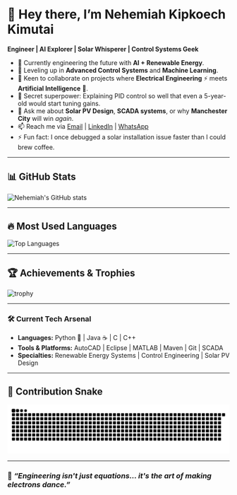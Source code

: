 # 👋 Hey there, I’m Nehemiah Kipkoech Kimutai  

**Engineer | AI Explorer | Solar Whisperer | Control Systems Geek**

- 🔭 Currently engineering the future with **AI + Renewable Energy**.  
- 🌱 Leveling up in **Advanced Control Systems** and **Machine Learning**.  
- 🤝 Keen to collaborate on projects where **Electrical Engineering** ⚡ meets **Artificial Intelligence** 🤖.  
- 🧠 Secret superpower: Explaining PID control so well that even a 5-year-old would start tuning gains.  
- 💬 Ask me about **Solar PV Design**, **SCADA systems**, or why **Manchester City** will win *again*.  
- 📫 Reach me via [Email](mailto:nemnemick17@gmail.com) | [LinkedIn](https://www.linkedin.com/in/nehemiah-mutai) | [WhatsApp](https://wa.me/254715271059)  
- ⚡ Fun fact: I once debugged a solar installation issue faster than I could brew coffee.  

---

## 📊 GitHub Stats
![Nehemiah's GitHub stats](https://github-readme-stats.vercel.app/api?username=Nemick&show_icons=true&theme=tokyonight&hide_border=true)

---

## 🔥 Most Used Languages
![Top Languages](https://github-readme-stats.vercel.app/api/top-langs/?username=Nemick&layout=compact&theme=tokyonight&hide_border=true)

---

## 🏆 Achievements & Trophies
![trophy](https://github-profile-trophy.vercel.app/?username=Nemick&theme=tokyonight&margin-w=15&margin-h=15&no-bg=true&no-frame=true)

---

### 🛠️ Current Tech Arsenal
- **Languages:** Python 🐍 | Java ☕ | C | C++  
- **Tools & Platforms:** AutoCAD | Eclipse | MATLAB | Maven | Git | SCADA  
- **Specialties:** Renewable Energy Systems | Control Engineering | Solar PV Design  

---

## 🐍 Contribution Snake  
![Snake animation](https://raw.githubusercontent.com/Nemick/Nemick/output/snake.svg)

---

### 🌟 *“Engineering isn't just equations… it's the art of making electrons dance.”* 
